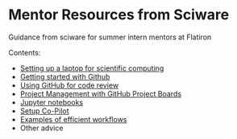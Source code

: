 # Mentor Resources from Sciware
Guidance from sciware for summer intern mentors at Flatiron

Contents:
- [Setting up a laptop for scientific computing](01-laptop-setup.md)
- [Getting started with Github](github_getting_started.md)
- [Using GitHub for code review](github-code-review.md)
- [Project Management with GitHub Project Boards](github-projects.md)
- [Jupyter notebooks](jupyter-notebooks.md)
- [Setup Co-Pilot](copilot.md)
- [Examples of efficient workflows](efficient-workflows.md)
- Other advice
